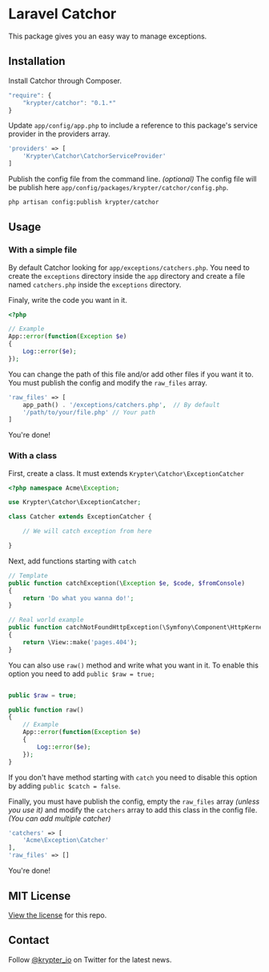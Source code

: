 # Laravel Catchor

This package gives you an easy way to manage exceptions.

## Installation

Install Catchor through Composer.

```js
"require": {
    "krypter/catchor": "0.1.*"
}
```

Update `app/config/app.php` to include a reference to this package's service provider in the providers array.

```php
'providers' => [
    'Krypter\Catchor\CatchorServiceProvider'
]
```

Publish the config file from the command line. *(optional)*
The config file will be publish here `app/config/packages/krypter/catchor/config.php`.

```bash
php artisan config:publish krypter/catchor
```

## Usage

### With a simple file

By default Catchor looking for `app/exceptions/catchers.php`. You need to create the `exceptions` directory inside the `app` directory and create a file named `catchers.php` inside the `exceptions` directory. 

Finaly, write the code you want in it.

```php
<?php 

// Example
App::error(function(Exception $e)
{
    Log::error($e);
});

```

You can change the path of this file and/or add other files if you want it to. You must publish the config and modify the `raw_files` array.

```php
'raw_files' => [
    app_path() . '/exceptions/catchers.php',  // By default
    '/path/to/your/file.php' // Your path
]
```

You're done!

### With a class

First, create a class. It must extends `Krypter\Catchor\ExceptionCatcher`

```php
<?php namespace Acme\Exception;

use Krypter\Catchor\ExceptionCatcher;

class Catcher extends ExceptionCatcher {

    // We will catch exception from here

}
```

Next, add functions starting with `catch` 

```php
// Template
public function catchException(\Exception $e, $code, $fromConsole)
{
    return 'Do what you wanna do!';
}

// Real world example
public function catchNotFoundHttpException(\Symfony\Component\HttpKernel\Exception\NotFoundHttpException $e, $code, $fromConsole)
{
    return \View::make('pages.404');
}
```

You can also use `raw()` method and write what you want in it. To enable this option you need to add `public $raw = true;`

```php

public $raw = true;

public function raw()
{
    // Example
    App::error(function(Exception $e)
    {
        Log::error($e);
    });
}
```

If you don't have method starting with `catch` you need to disable this option by adding `public $catch = false`.

Finally, you must have publish the config, empty the `raw_files` array *(unless you use it)* and modify the `catchers` array to add this class in the config file. *(You can add multiple catcher)*

```php
'catchers' => [
    'Acme\Exception\Catcher'
],
'raw_files' => []
```

You're done!


## MIT License

[View the license](https://github.com/krypter/catchor/blob/master/LICENSE) for this repo.

## Contact

Follow [@krypter_io](http://twitter.com/krypter_io) on Twitter for the latest news.

